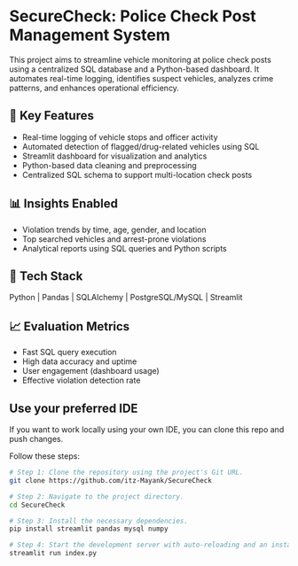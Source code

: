 # SecureCheck: Police Check Post Management System

This project aims to streamline vehicle monitoring at police check posts using a centralized SQL database and a Python-based dashboard. It automates real-time logging, identifies suspect vehicles, analyzes crime patterns, and enhances operational efficiency.

## 🔧 Key Features
- Real-time logging of vehicle stops and officer activity  
- Automated detection of flagged/drug-related vehicles using SQL  
- Streamlit dashboard for visualization and analytics  
- Python-based data cleaning and preprocessing  
- Centralized SQL schema to support multi-location check posts  

## 📊 Insights Enabled
- Violation trends by time, age, gender, and location  
- Top searched vehicles and arrest-prone violations  
- Analytical reports using SQL queries and Python scripts  

## 🧰 Tech Stack
Python | Pandas | SQLAlchemy | PostgreSQL/MySQL | Streamlit  

## 📈 Evaluation Metrics
- Fast SQL query execution  
- High data accuracy and uptime  
- User engagement (dashboard usage)  
- Effective violation detection rate  


## Use your preferred IDE
If you want to work locally using your own IDE, you can clone this repo and push changes.

Follow these steps:

```sh
# Step 1: Clone the repository using the project's Git URL.
git clone https://github.com/itz-Mayank/SecureCheck

# Step 2: Navigate to the project directory.
cd SecureCheck

# Step 3: Install the necessary dependencies.
pip install streamlit pandas mysql numpy

# Step 4: Start the development server with auto-reloading and an instant preview.
streamlit run index.py
```



